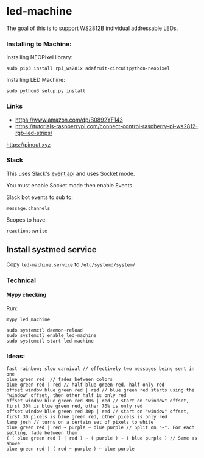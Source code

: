 # led-machine
The goal of this is to support WS2812B individual addressable LEDs.


### Installing to Machine:
Installing NEOPixel library:
```shell
sudo pip3 install rpi_ws281x adafruit-circuitpython-neopixel
```
Installing LED Machine:
```shell
sudo python3 setup.py install
```

### Links
* https://www.amazon.com/dp/B0892YF143
* https://tutorials-raspberrypi.com/connect-control-raspberry-pi-ws2812-rgb-led-strips/


https://pinout.xyz

### Slack
This uses Slack's [event api](https://api.slack.com/apis/connections/events-api#subscriptions) and uses Socket mode.

You must enable Socket mode then enable Events

Slack bot events to sub to:
```
message.channels
```

Scopes to have:
```
reactions:write
```

## Install systmed service
Copy `led-machine.service` to `/etc/systemd/system/`



### Technical

#### Mypy checking

Run:
```shell
mypy led_machine
```

```shell
sudo systemctl daemon-reload
sudo systemctl enable led-machine
sudo systemctl start led-machine
```



### Ideas:
```
fast rainbow; slow carnival // effectively two messages being sent in one
blue green red  // fades between colors
blue green red | red // half blue green red, half only red
offset window blue green red | red // blue green red starts using the "window" offset, then other half is only red
offset window blue green red 30% | red // start on "window" offset, first 30% is blue green red, other 70% is only red
offset window blue green red 30p | red // start on "window" offset, first 30 pixels is blue green red, other pixels is only red
lamp josh // turns on a certain set of pixels to white
blue green red | red ~ purple ~ blue purple // Split on "~". For each setting, fade between them
( ( blue green red ) | red ) ~ ( purple ) ~ ( blue purple ) // Same as above
blue green red | ( red ~ purple ) ~ blue purple
```
